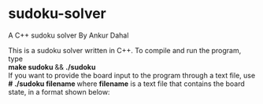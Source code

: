 # sudoku-solver
A C++ sudoku solver
By Ankur Dahal <br />

This is a sudoku solver written in C++. To compile and run the program, type <br />
            <strong> make sudoku </strong> && <strong>
             ./sudoku    </strong> <br />
If you want to provide the board input to the program through a text file, use <br />
           <strong> # ./sudoku filename  </strong>
where <strong>filename</strong> is a text file that contains the board state, in a format shown below:
